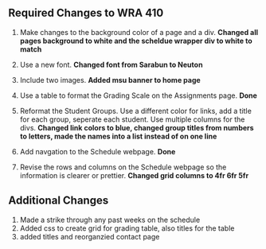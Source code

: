 ## Required Changes to WRA 410

1. Make changes to the background color of a page and a div. **Changed all pages background to white and the scheldue wrapper div to white to match**

2. Use a new font. **Changed font from Sarabun to Neuton**

3. Include two images. **Added msu banner to home page**

4. Use a table to format the Grading Scale on the Assignments page. **Done**

5. Reformat the Student Groups. Use a different color for links, add a title for each group, seperate each student. Use multiple columns for the divs. **Changed link colors to blue, changed group titles from numbers to letters, made the names into a list instead of on one line**

6. Add navgation to the Schedule webpage. **Done**

7. Revise the rows and columns on the Schedule webpage so the information is clearer or prettier. **Changed grid columns to 4fr 6fr 5fr** 

## Additional Changes 

1. Made a strike through any past weeks on the schedule
2. Added css to create grid for grading table, also titles for the table
3. added titles and reorganzied contact page 
